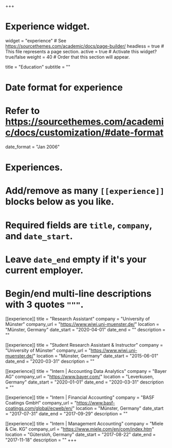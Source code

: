 +++
# Experience widget.
widget = "experience"  # See https://sourcethemes.com/academic/docs/page-builder/
headless = true  # This file represents a page section.
active = true  # Activate this widget? true/false
weight = 40  # Order that this section will appear.

title = "Education"
subtitle = ""

# Date format for experience
#   Refer to https://sourcethemes.com/academic/docs/customization/#date-format
date_format = "Jan 2006"

# Experiences.
#   Add/remove as many `[[experience]]` blocks below as you like.
#   Required fields are `title`, `company`, and `date_start`.
#   Leave `date_end` empty if it's your current employer.
#   Begin/end multi-line descriptions with 3 quotes `"""`.

[[experience]]
  title = "Research Assistant"
  company = "University of Münster"
  company_url = "https://www.wiwi.uni-muenster.de/"
  location = "Münster, Germany"
  date_start = "2020-04-01"
  date_end = ""
  description = ""

[[experience]]
  title = "Student Research Assistant & Instructor"
  company = "University of Münster"
  company_url = "https://www.wiwi.uni-muenster.de/"
  location = "Münster, Germany"
  date_start = "2015-06-01"
  date_end = "2020-03-31"
  description = ""

[[experience]]
  title = "Intern | Accounting Data Analytics"
  company = "Bayer AG"
  company_url = "https://www.bayer.com/"
  location = "Leverkusen, Germany"
  date_start = "2020-01-01"
  date_end = "2020-03-31"
  description = ""

[[experience]]
  title = "Intern | Financial Accounting"
  company = "BASF Coatings GmbH"
  company_url = "https://www.basf-coatings.com/global/ecweb/en/"
  location = "Münster, Germany"
  date_start = "2017-07-31"
  date_end = "2017-09-29"
  description = ""

  [[experience]]
  title = "Intern | Management Accounting"
  company = "Miele & Cie. KG"
  company_url = "https://www.miele.com/en/com/index.htm"
  location = "Gütersloh, Germany"
  date_start = "2017-08-22"
  date_end = "2017-11-18"
  description = ""
+++